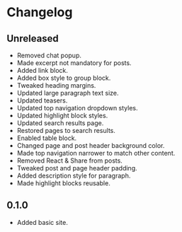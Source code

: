 # Changelog

## Unreleased

- Removed chat popup.
- Made excerpt not mandatory for posts.
- Added link block.
- Added box style to group block.
- Tweaked heading margins.
- Updated large paragraph text size.
- Updated teasers.
- Updated top navigation dropdown styles.
- Updated highlight block styles.
- Updated search results page.
- Restored pages to search results.
- Enabled table block.
- Changed page and post header background color.
- Made top navigation narrower to match other content.
- Removed React & Share from posts.
- Tweaked post and page header padding.
- Added description style for paragraph.
- Made highlight blocks reusable.

## 0.1.0

- Added basic site.
